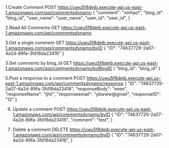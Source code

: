 1.Create Comment
POST
https://uwu5f8dejb.execute-api.us-east-1.amazonaws.com/api/commentsdynamo
{
  "comment": "xinhao!",
  "blog_id": "blog_id",
  "user_name": "user_name",
  "user_id": "user_id",
}


2.Read All Comments
GET
https://uwu5f8dejb.execute-api.us-east-1.amazonaws.com/api/commentsdynamo


3.Get a single comment
GET
https://uwu5f8dejb.execute-api.us-east-1.amazonaws.com/api/commentsdynamo/byID
{
  "ID": "74637729-2a07-4a2d-89fa-3fd16da23416"
}


3.Get comments by blog_id
GET
https://uwu5f8dejb.execute-api.us-east-1.amazonaws.com/api/commentsdynamo/byBlogID
{
  "blog_id": "blog_id"
}


5.Post a response to a comment
POST
https://uwu5f8dejb.execute-api.us-east-1.amazonaws.com/api/commentsdynamo/response
{
  "ID": "74637729-2a07-4a2d-89fa-3fd16da23416",
  "responseBody": "eeee",
  "responseName": "ljhl!",
  "responseemail": "ybwww@gmail",
  "responseID": "12"
}

6. Update a comment
POST
https://uwu5f8dejb.execute-api.us-east-1.amazonaws.com/api/commentsdynamo/byID
{
  "ID": "74637729-2a07-4a2d-89fa-3fd16da23416",
  "comment": "test",
}

7. Delete a comment
DELETE
https://uwu5f8dejb.execute-api.us-east-1.amazonaws.com/api/commentsdynamo/byID
{
  "ID": "74637729-2a07-4a2d-89fa-3fd16da23416",
}